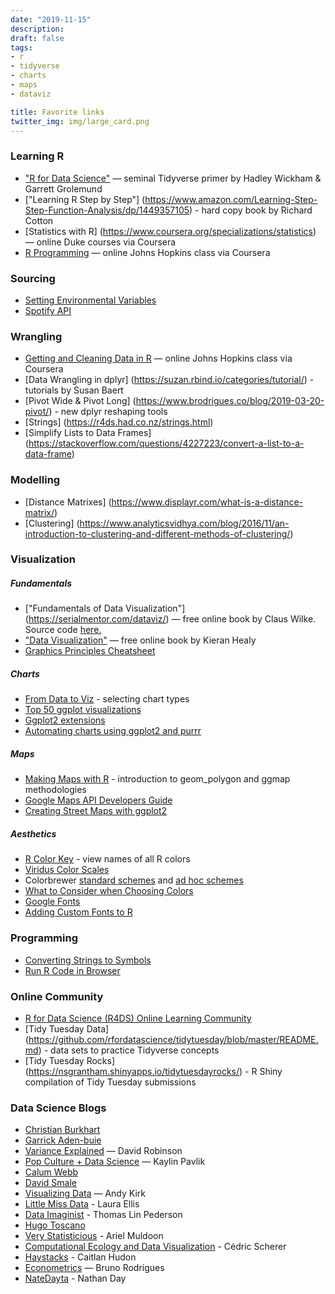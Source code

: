 ```yaml
---
date: "2019-11-15"
description: 
draft: false
tags:
- r
- tidyverse
- charts
- maps
- dataviz

title: Favorite links
twitter_img: img/large_card.png
---
```


### Learning R

-  ["R for Data Science"](https://r4ds.had.co.nz/) —
    seminal Tidyverse primer by Hadley Wickham & Garrett Grolemund
-  ["Learning R Step by Step"] (https://www.amazon.com/Learning-Step-Step-Function-Analysis/dp/1449357105) - hard copy book by Richard Cotton
-  [Statistics with R] (https://www.coursera.org/specializations/statistics) — online Duke courses via Coursera
-  [R Programming](https://www.coursera.org/learn/r-programming) — online Johns Hopkins class via Coursera


### Sourcing 
-  [Setting Environmental Variables](https://community.rstudio.com/t/how-to-set-a-variable-in-renviron/5029/4)
-  [Spotify API](https://rpubs.com/womeimingzi11/how_my_spotify_looks_like)


### Wrangling
-  [Getting and Cleaning Data in R](https://www.coursera.org/learn/data-cleaning) — online Johns Hopkins class via Coursera
-  [Data Wrangling in dplyr] (https://suzan.rbind.io/categories/tutorial/) - tutorials by Susan Baert
-  [Pivot Wide & Pivot Long] (https://www.brodrigues.co/blog/2019-03-20-pivot/) - new dplyr reshaping tools
-  [Strings] (https://r4ds.had.co.nz/strings.html) 
-  [Simplify Lists to Data Frames] (https://stackoverflow.com/questions/4227223/convert-a-list-to-a-data-frame)


### Modelling
-  [Distance Matrixes] (https://www.displayr.com/what-is-a-distance-matrix/)
-  [Clustering] (https://www.analyticsvidhya.com/blog/2016/11/an-introduction-to-clustering-and-different-methods-of-clustering/)


### Visualization
##### Fundamentals

-  ["Fundamentals of Data Visualization"] (https://serialmentor.com/dataviz/) — free online
    book by Claus Wilke.  Source code [here.](https://github.com/clauswilke/dataviz)
-  ["Data Visualization"](http://socviz.co/) — free online book by
    Kieran Healy  
-  [Graphics Principles Cheatsheet](https://graphicsprinciples.github.io/)


##### Charts

-  [From Data to Viz](https://www.data-to-viz.com/) - selecting chart types
-  [Top 50 ggplot
    visualizations](http://r-statistics.co/Top50-Ggplot2-Visualizations-MasterList-R-Code.html)
-  [Ggplot2 extensions](http://www.ggplot2-exts.org/gallery/)
-  [Automating charts using ggplot2 and purrr](https://aosmith.rbind.io/2018/08/20/automating-exploratory-plots/)


##### Maps

-  [Making Maps with R](http://eriqande.github.io/rep-res-web/lectures/making-maps-with-R.html) - introduction to geom_polygon and ggmap methodologies
-  [Google Maps API Developers Guide](https://developers.google.com/maps/documentation/maps-static/dev-guide#Locations)
-  [Creating Street Maps with ggplot2](https://t.co/7Om5iEPMQe?amp=1)

    
##### Aesthetics

-  [R Color Key](https://www.datanovia.com/en/blog/awesome-list-of-657-r-color-names/) - view names of all R colors
-  [Viridus Color Scales](https://cran.r-project.org/web/packages/viridis/vignettes/intro-to-viridis.html)
-  Colorbrewer [standard schemes](https://www.mathworks.com/matlabcentral/mlc-downloads/downloads/submissions/45208/versions/17/screenshot.png) and [ad hoc schemes](http://colorbrewer2.org/#type=sequential&scheme=BuGn&n=3)
-  [What to Consider when Choosing Colors](https://blog.datawrapper.de/colors/)
-  [Google Fonts](https://fonts.google.com/)
-  [Adding Custom Fonts to R](http://gradientdescending.com/adding-custom-fonts-to-ggplot-in-r/)


### Programming
-   [Converting Strings to Symbols](https://stackoverflow.com/questions/22309285/how-to-use-a-variable-to-specify-column-name-in-ggplot/53168593#53168593)
-  [Run R Code in Browser](https://rdrr.io/snippets/)


### Online Community
-  [R for Data Science (R4DS) Online Learning Community ](https://www.rfordatasci.com)
-  [Tidy Tuesday Data] (https://github.com/rfordatascience/tidytuesday/blob/master/README.md) - data sets to practice Tidyverse concepts
-  [Tidy Tuesday Rocks] (https://nsgrantham.shinyapps.io/tidytuesdayrocks/) - R Shiny compilation of Tidy Tuesday submissions


###  Data Science Blogs

-  [Christian Burkhart](https://christianburkhart.de)
-  [Garrick Aden-buie](https://www.garrickadenbuie.com/blog/)
-  [Variance Explained](http://varianceexplained.org/) — David Robinson
-  [Pop Culture + Data Science](https://www.kaylinpavlik.com/) — Kaylin Pavlik
-  [Calum Webb](http://calumwebb.uk/)
-  [David Smale](https://davidsmale.netlify.com/)
-  [Visualizing Data](https://www.visualisingdata.com/blog/) — Andy Kirk
-  [Little Miss Data](https://www.littlemissdata.com) - Laura Ellis
-  [Data Imaginist](https://www.data-imaginist.com/) - Thomas Lin Pederson
-  [Hugo Toscano](https://toscano84.github.io/)
-  [Very Statisticious](https://aosmith.rbind.io/) - Ariel Muldoon
-  [Computational Ecology and Data Visualization](https://cedricscherer.netlify.com) - Cédric Scherer
-  [Haystacks](https://caitlinhudon.com/blog-links/) - Caitlan Hudon
-  [Econometrics](https://www.brodrigues.co/) — Bruno Rodrigues
-  [NateDayta](https://www.natedayta.com/) - Nathan Day
